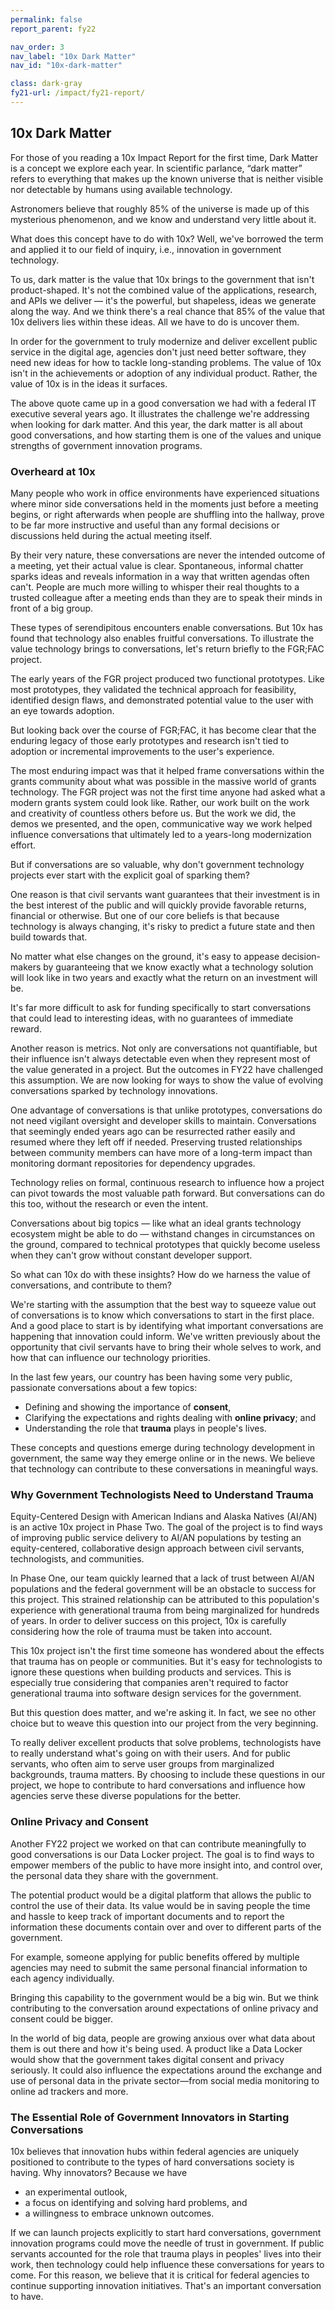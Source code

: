 ```yaml
---
permalink: false
report_parent: fy22

nav_order: 3
nav_label: "10x Dark Matter"
nav_id: "10x-dark-matter"

class: dark-gray
fy21-url: /impact/fy21-report/
---
```

## 10x Dark Matter

For those of you reading a 10x Impact Report for the first time, Dark Matter is a concept we explore each year. In scientific parlance, “dark matter” refers to everything that makes up the known universe that is neither visible nor detectable by humans using available technology.

Astronomers believe that roughly 85% of the universe is made up of this mysterious phenomenon, and we know and understand very little about it.

What does this concept have to do with 10x? Well, we've borrowed the term and applied it to our field of inquiry, i.e., innovation in government technology.

To us, dark matter is the value that 10x brings to the government that isn't product-shaped. It's not the combined value of the applications, research, and APIs we deliver — it's the powerful, but shapeless, ideas we generate along the way. And we think there's a real chance that 85% of the value that 10x delivers lies within these ideas. All we have to do is uncover them.

<div class="calloutFullDark">
  <p>
    In order for the government to truly modernize and deliver excellent public service in the digital age, agencies don't just need better software, they need new ideas for how to tackle long-standing problems. The value of 10x isn't in the achievements or adoption of any individual product. Rather, the value of 10x is in the ideas it surfaces.  
  </p>
</div>


The above quote came up in a good conversation we had with a federal IT executive several years ago. It illustrates the challenge we're addressing when looking for dark matter. And this year, the dark matter is all about good conversations, and how starting them is one of the values and unique strengths of government innovation programs.

### Overheard at 10x

Many people who work in office environments have experienced situations where minor side conversations held in the moments just before a meeting begins, or right afterwards when people are shuffling into the hallway, prove to be far more instructive and useful than any formal decisions or discussions held during the actual meeting itself.

By their very nature, these conversations are never the intended outcome of a meeting, yet their actual value is clear. Spontaneous, informal chatter sparks ideas and reveals information in a way that written agendas often can't. People are much more willing to whisper their real thoughts to a trusted colleague after a meeting ends than they are to speak their minds in front of a big group.

These types of serendipitous encounters enable conversations. But 10x has found that technology also enables fruitful conversations. To illustrate the value technology brings to conversations, let's return briefly to the FGR;FAC project.

The early years of the FGR project produced two functional prototypes. Like most prototypes, they validated the technical approach for feasibility, identified design flaws, and demonstrated potential value to the user with an eye towards adoption.

But looking back over the course of FGR;FAC, it has become clear that the enduring legacy of those early prototypes and research isn't tied to adoption or incremental improvements to the user's experience.

The most enduring impact was that it helped frame conversations within the grants community about what was possible in the massive world of grants technology. The FGR project was not the first time anyone had asked what a modern grants system could look like. Rather, our work built on the work and creativity of countless others before us. But the work we did, the demos we presented, and the open, communicative way we work helped influence conversations that ultimately led to a years-long modernization effort.

But if conversations are so valuable, why don't government technology projects ever start with the explicit goal of sparking them?

One reason is that civil servants want guarantees that their investment is in the best interest of the public and will quickly provide favorable returns, financial or otherwise. But one of our core beliefs is that because technology is always changing, it's risky to predict a future state and then build towards that.

No matter what else changes on the ground, it's easy to appease decision-makers by guaranteeing that we know exactly what a technology solution will look like in two years and exactly what the return on an investment will be.

It's far more difficult to ask for funding specifically to start conversations that could lead to interesting ideas, with no guarantees of immediate reward.

Another reason is metrics. Not only are conversations not quantifiable, but their influence isn't always detectable even when they represent most of the value generated in a project. But the outcomes in FY22 have challenged this assumption. We are now looking for ways to show the value of evolving conversations sparked by technology innovations.

One advantage of conversations is that unlike prototypes, conversations do not need vigilant oversight and developer skills to maintain. Conversations that seemingly ended years ago can be resurrected rather easily and resumed where they left off if needed. Preserving trusted relationships between community members can have more of a long-term impact than monitoring dormant repositories for dependency upgrades.

Technology relies on formal, continuous research to influence how a project can pivot towards the most valuable path forward. But conversations can do this too, without the research or even the intent.

Conversations about big topics — like what an ideal grants technology ecosystem might be able to do — withstand changes in circumstances on the ground, compared to technical prototypes that quickly become useless when they can't grow without constant developer support.

So what can 10x do with these insights? How do we harness the value of conversations, and contribute to them?

We're starting with the assumption that the best way to squeeze value out of conversations is to know which conversations to start in the first place. And a good place to start is by identifying what important conversations are happening that innovation could inform. We've written previously about the opportunity that civil servants have to bring their whole selves to work, and how that can influence our technology priorities.

In the last few years, our country has been having some very public, passionate conversations about a few topics:

- Defining and showing the importance of **consent**, 
- Clarifying the expectations and rights dealing with **online privacy**; and 
- Understanding the role that **trauma** plays in people's lives.

These concepts and questions emerge during technology development in government, the same way they emerge online or in the news. We believe that technology can contribute to these conversations in meaningful ways.

### Why Government Technologists Need to Understand Trauma

<span class="text-italic">Equity-Centered Design with American Indians and Alaska Natives (AI/AN)</span>  is an active 10x project in Phase Two. The goal of the project is to find ways of improving public service delivery to AI/AN populations by testing an equity-centered, collaborative design approach between civil servants, technologists, and communities.

In Phase One, our team quickly learned that a lack of trust between AI/AN populations and the federal government will be an obstacle to success for this project. This strained relationship can be attributed to this population's experience with generational trauma from being marginalized for hundreds of years. In order to deliver success on this project, 10x is carefully considering how the role of trauma must be taken into account.

This 10x project isn't the first time someone has wondered about the effects that trauma has on people or communities. But it's easy for technologists to ignore these questions when building products and services. This is especially true considering that companies aren't required to factor generational trauma into software design services for the government.

But this question does matter, and we're asking it. In fact, we see no other choice but to weave this question into our project from the very beginning.

To really deliver excellent products that solve problems, technologists have to really understand what's going on with their users. And for public servants, who often aim to serve user groups from marginalized backgrounds, trauma matters. By choosing to include these questions in our project, we hope to contribute to hard conversations and influence how agencies serve these diverse populations for the better.

### Online Privacy and Consent

Another FY22 project we worked on that can contribute meaningfully to good conversations is our Data Locker project. The goal is to find ways to empower members of the public to have more insight into, and control over, the personal data they share with the government.

The potential product would be a digital platform that allows the public to control the use of their data. Its value would be in saving people the time and hassle to keep track of important documents and to report the information these documents contain over and over to different parts of the government.

For example, someone applying for public benefits offered by multiple agencies may need to submit the same personal financial information to each agency individually.

Bringing this capability to the government would be a big win. But we think contributing to the conversation around expectations of online privacy and consent could be bigger.

In the world of big data, people are growing anxious over what data about them is out there and how it's being used. A product like a Data Locker would show that the government takes digital consent and privacy seriously. It could also influence the expectations around the exchange and use of personal data in the private sector—from social media monitoring to online ad trackers and more.

### The Essential Role of Government Innovators in Starting Conversations

10x believes that innovation hubs within federal agencies are uniquely positioned to contribute to the types of hard conversations society is having. Why innovators? Because we have

- an experimental outlook, 
- a focus on identifying and solving hard problems, and 
- a willingness to embrace unknown outcomes.

If we can launch projects explicitly to start hard conversations, government innovation programs could move the needle of trust in government. If public servants accounted for the role that trauma plays in peoples' lives into their work, then technology could help influence these conversations for years to come. For this reason, we believe that it is critical for federal agencies to continue supporting innovation initiatives. That's an important conversation to have.